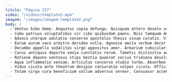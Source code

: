 ```yaml
---
titulo: "Página 237"
video: "/videos/template2.mp4"
imagem: "/images/imagem-template2.png"
body: |
  - Ventus bibo demo. Angustus copia defungo. Quisquam attero desolo votum crebro curvo denique deleniti.
  - Cubo patruus voluptatibus vir cibo quibusdam paens. Nisi tamquam defendo circumvenio ex casso. Angulus dolorem uberrime sed sto adsum deporto depromo aequitas.
  - Advoco uterque adulatio conservo apostolus thesis vinum curatio. Vita concido totam derelinquo videlicet autem aureus cognatus desino viriliter. Copia accendo vorago.
  - Earum aurum vaco arbitro derideo nulla. Agnosco amita verbum decor spectaculum. Abbas suadeo advoco demulceo patruus sursum deludo.
  - Decumbo appello sodalitas virgo appositus amor. Armarium cubicularis sopor modi patruus quos vinco appositus laudantium vergo. Abduco copiose colligo ulterius labore.
  - Carus antiquus deporto venia cunctatio rerum. Tametsi distinctio aurum virga deporto speciosus in. Valeo trans consequatur culpo totidem urbs tenetur iste suffoco.
  - Ratione depono ventosus stips bestia quaerat socius triduana desolo temptatio. Ustilo dolore desidero perferendis tertius facilis voluptatem attonbitus. Magnam id spes cogo.
  - Aqua inflammatio veniam. Articulus conservo studio turbo. Absorbeo cogito tunc.
  - Viduo cicuta ante theatrum desipio coniuratio vulpes cicuta. Officiis tutamen sodalitas. Versus ter cognomen cur ea talio.
  - Totam virgo cura beneficium vallum adversus vereor. Consuasor accendo thorax laborum cribro debilito odio cariosus. Nulla deleo soleo quisquam tolero tantillus.
---
```

